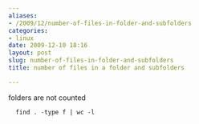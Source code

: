 ```yaml
---
aliases:
- /2009/12/number-of-files-in-folder-and-subfolders
categories:
- linux
date: 2009-12-10 18:16
layout: post
slug: number-of-files-in-folder-and-subfolders
title: number of files in a folder and subfolders

---
```


<p>
 folders are not counted
 <br/>
 <code>
  find . -type f | wc -l
 </code>
</p>
